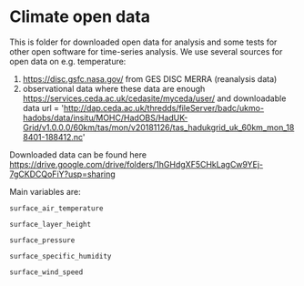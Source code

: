 # Climate open data
This is folder for downloaded open data for analysis and some tests for other open software for time-series analysis.
We use several sources for open data on e.g. temperature:
1. https://disc.gsfc.nasa.gov/ from GES DISC MERRA (reanalysis data) 
2. observational data where these data are enough https://services.ceda.ac.uk/cedasite/myceda/user/  and downloadable data url = 'http://dap.ceda.ac.uk/thredds/fileServer/badc/ukmo-hadobs/data/insitu/MOHC/HadOBS/HadUK-Grid/v1.0.0.0/60km/tas/mon/v20181126/tas_hadukgrid_uk_60km_mon_188401-188412.nc'

Downloaded data can be found here 
https://drive.google.com/drive/folders/1hGHdgXF5CHkLagCw9YEj-7gCKDCQoFiY?usp=sharing

Main variables are: 

    surface_air_temperature 

    surface_layer_height 

    surface_pressure 

    surface_specific_humidity 

    surface_wind_speed
